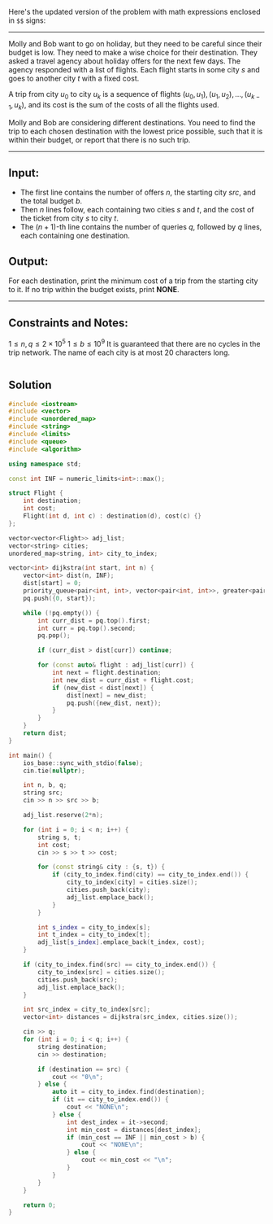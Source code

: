 Here's the updated version of the problem with math expressions enclosed in `$$` signs:

---

Molly and Bob want to go on holiday, but they need to be careful since their budget is low. They need to make a wise choice for their destination. They asked a travel agency about holiday offers for the next few days. The agency responded with a list of flights. Each flight starts in some city $s$ and goes to another city $t$ with a fixed cost.

A trip from city $u_0$ to city $u_k$ is a sequence of flights $(u_0, u_1), (u_1, u_2), \ldots, (u_{k-1}, u_k)$, and its cost is the sum of the costs of all the flights used.

Molly and Bob are considering different destinations. You need to find the trip to each chosen destination with the lowest price possible, such that it is within their budget, or report that there is no such trip.

---

## Input:

- The first line contains the number of offers $n$, the starting city $src$, and the total budget $b$.
- Then $n$ lines follow, each containing two cities $s$ and $t$, and the cost of the ticket from city $s$ to city $t$.
- The $(n + 1)$-th line contains the number of queries $q$, followed by $q$ lines, each containing one destination.

## Output:

For each destination, print the minimum cost of a trip from the starting city to it. If no trip within the budget exists, print **NONE**.

---

## Constraints and Notes:

$1 \leq n, q \leq 2 \times 10^5$
$1 \leq b \leq 10^9$
It is guaranteed that there are no cycles in the trip network.
The name of each city is at most 20 characters long.



```

```
## Solution
```cpp
#include <iostream>
#include <vector>
#include <unordered_map>
#include <string>
#include <limits>
#include <queue>
#include <algorithm>

using namespace std;

const int INF = numeric_limits<int>::max();

struct Flight {
    int destination;
    int cost;
    Flight(int d, int c) : destination(d), cost(c) {}
};

vector<vector<Flight>> adj_list;
vector<string> cities;
unordered_map<string, int> city_to_index;

vector<int> dijkstra(int start, int n) {
    vector<int> dist(n, INF);
    dist[start] = 0;
    priority_queue<pair<int, int>, vector<pair<int, int>>, greater<pair<int, int>>> pq;
    pq.push({0, start});

    while (!pq.empty()) {
        int curr_dist = pq.top().first;
        int curr = pq.top().second;
        pq.pop();

        if (curr_dist > dist[curr]) continue;

        for (const auto& flight : adj_list[curr]) {
            int next = flight.destination;
            int new_dist = curr_dist + flight.cost;
            if (new_dist < dist[next]) {
                dist[next] = new_dist;
                pq.push({new_dist, next});
            }
        }
    }
    return dist;
}

int main() {
    ios_base::sync_with_stdio(false);
    cin.tie(nullptr);

    int n, b, q;
    string src;
    cin >> n >> src >> b;

    adj_list.reserve(2*n);

    for (int i = 0; i < n; i++) {
        string s, t;
        int cost;
        cin >> s >> t >> cost;

        for (const string& city : {s, t}) {
            if (city_to_index.find(city) == city_to_index.end()) {
                city_to_index[city] = cities.size();
                cities.push_back(city);
                adj_list.emplace_back();
            }
        }

        int s_index = city_to_index[s];
        int t_index = city_to_index[t];
        adj_list[s_index].emplace_back(t_index, cost);
    }

    if (city_to_index.find(src) == city_to_index.end()) {
        city_to_index[src] = cities.size();
        cities.push_back(src);
        adj_list.emplace_back();
    }

    int src_index = city_to_index[src];
    vector<int> distances = dijkstra(src_index, cities.size());

    cin >> q;
    for (int i = 0; i < q; i++) {
        string destination;
        cin >> destination;

        if (destination == src) {
            cout << "0\n";
        } else {
            auto it = city_to_index.find(destination);
            if (it == city_to_index.end()) {
                cout << "NONE\n";
            } else {
                int dest_index = it->second;
                int min_cost = distances[dest_index];
                if (min_cost == INF || min_cost > b) {
                    cout << "NONE\n";
                } else {
                    cout << min_cost << "\n";
                }
            }
        }
    }

    return 0;
}
```